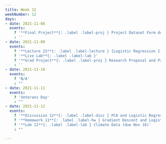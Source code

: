 ```yaml
---
title: Week 12
weekNumber: 12
days:
- date: 2021-11-08
  events:
    ? '**Final Project**{: .label .label-proj } Project Dataset Form due'
    : ''
- date: 2021-11-09
  events:
    ? '**Lecture 22**{: .label .label-lecture } [Logistic Regression I](lecture/lec22)'
    ? '**Live Lab**{: .label .label-lab }'
    ? '**Grad Project**{: .label .label-proj } Research Proposal and Project Groups due'
    : ''
- date: 2021-11-10
  events:
    ? 'N/A'
    : ""
- date: 2021-11-11
  events:
    ? 'Veterans Day'
    : ""
- date: 2021-11-12
  events:
    ? '**Discussion 12**{: .label .label-disc } PCA and Logistic Regression I'
    ? '**Homework 11**{: .label .label-hw } Gradient Descent and Logistic Regression (due Nov 18)'
    ? '**Lab 12**{: .label .label-lab } Climate Data (due Nov 16)'
    : ""

---
```


